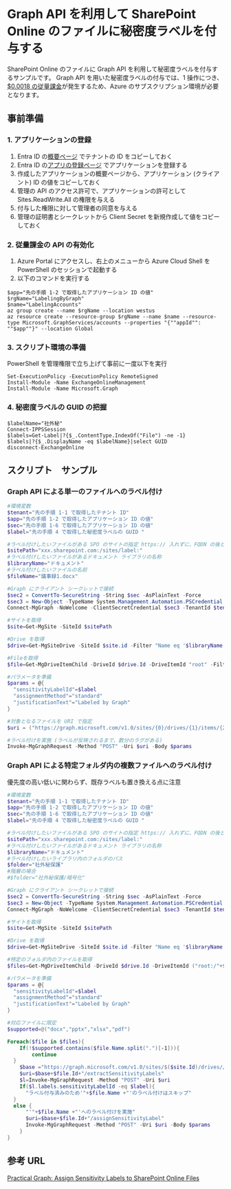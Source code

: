 # Graph API を利用して SharePoint Online のファイルに秘密度ラベルを付与する
SharePoint Online のファイルに Graph API を利用して秘密度ラベルを付与するサンプルです。
Graph API を用いた秘密度ラベルの付与では、1 操作につき、[$0.0018 の従量課金](https://learn.microsoft.com/ja-jp/graph/metered-api-list)が発生するため、Azure のサブスクリプション環境が必要となります。

## 事前準備
### 1. アプリケーションの登録
1. Entra ID の[概要ページ](https://portal.azure.com/#view/Microsoft_AAD_IAM/ActiveDirectoryMenuBlade/~/Overview) でテナントの ID をコピーしておく
2. Entra ID の[アプリの登録ページ](https://portal.azure.com/#view/Microsoft_AAD_IAM/ActiveDirectoryMenuBlade/~/RegisteredApps) でアプリケーションを登録する
3. 作成したアプリケーションの概要ページから、アプリケーション (クライアント) ID の値をコピーしておく
4. 管理の API のアクセス許可で、アプリケーションの許可として Sites.ReadWrite.All の権限を与える
5. 付与した権限に対して管理者の同意を与える
6. 管理の証明書とシークレットから Client Secret を新規作成して値をコピーしておく

### 2. 従量課金の API の有効化
1. Azure Portal にアクセスし、右上のメニューから Azure Cloud Shell を PowerShell のセッションで起動する
2. 以下のコマンドを実行する
```
$app="先の手順 1-2 で取得したアプリケーション ID の値"
$rgName="LabelingByGraph"
$name="LabelingAccounts"
az group create --name $rgName --location westus
az resource create --resource-group $rgName --name $name --resource-type Microsoft.GraphServices/accounts --properties "{""appId"": ""$app""}" --location Global
```

### 3. スクリプト環境の準備
PowerShell を管理権限で立ち上げて事前に一度以下を実行
```
Set-ExecutionPolicy -ExecutionPolicy RemoteSigned
Install-Module -Name ExchangeOnlineManagement
Install-Module -Name Microsoft.Graph
```

### 4. 秘密度ラベルの GUID の把握
```
$labelName="社外秘"
Connect-IPPSSession
$labels=Get-Label|?{$_.ContentType.IndexOf("File") -ne -1}
$labels|?{$_.DisplayName -eq $labelName}|select GUID
disconnect-ExchangeOnline
```

## スクリプト　サンプル
### Graph API による単一のファイルへのラベル付け
```PowerShell
#環境変数
$tenant="先の手順 1-1 で取得したテナント ID"
$app="先の手順 1-2 で取得したアプリケーション ID の値"
$sec="先の手順 1-6 で取得したアプリケーション ID の値"
$label="先の手順 4 で取得した秘密度ラベルの GUID "

#ラベル付けしたいファイルがある SPO のサイトの指定 https:// 入れずに、FQDN の後とサイトの URL の後に : を入れることに注意
$sitePath="xxx.sharepoint.com:/sites/label:"
#ラベル付けしたいファイルがあるドキュメント ライブラリの名称
$libraryName="ドキュメント"
#ラベル付けしたいファイルの名前
$fileName="議事録1.docx"

#Graph にクライアント シークレットで接続
$sec2 = ConvertTo-SecureString -String $sec -AsPlainText -Force
$sec3 = New-Object -TypeName System.Management.Automation.PSCredential -ArgumentList $app, $sec2
Connect-MgGraph -NoWelcome -ClientSecretCredential $sec3 -TenantId $tenant

#サイトを取得
$site=Get-MgSite -SiteId $sitePath

#Drive を取得
$drive=Get-MgSiteDrive -SiteId $site.id -Filter "Name eq '$libraryName'"

#Fileを取得
$file=Get-MgDriveItemChild -DriveId $drive.Id -DriveItemId "root" -Filter "Name eq '$fileName'"

#パラメータを準備
$params = @{
  "sensitivityLabelId"=$label
  "assignmentMethod"="standard"
  "justificationText"="Labeled by Graph"
}

#対象となるファイルを URI で指定
$uri = ("https://graph.microsoft.com/v1.0/sites/{0}/drives/{1}/items/{2}/assignSensitivityLabel" -f $site.Id,$drive.Id,$file.Id)

#ラベル付けを実施 (ラベルが反映されるまで、数分のラグがある)
Invoke-MgGraphRequest -Method "POST" -Uri $uri -Body $params
```
### Graph API による特定フォルダ内の複数ファイルへのラベル付け
優先度の高い低いに関わらず、既存ラベルも置き換える点に注意
```PowerShell
#環境変数
$tenant="先の手順 1-1 で取得したテナント ID"
$app="先の手順 1-2 で取得したアプリケーション ID の値"
$sec="先の手順 1-6 で取得したアプリケーション ID の値"
$label="先の手順 4 で取得した秘密度ラベルの GUID "

#ラベル付けしたいファイルがある SPO のサイトの指定 https:// 入れずに、FQDN の後とサイトの URL の後に : を入れることに注意
$sitePath="xxx.sharepoint.com:/sites/label:"
#ラベル付けしたいファイルがあるドキュメント ライブラリの名称
$libraryName="ドキュメント"
#ラベル付けしたいライブラリ内のフォルダのパス
$folder="社外秘保護"
#階層の場合
#$folder="社外秘保護/暗号化"

#Graph にクライアント シークレットで接続
$sec2 = ConvertTo-SecureString -String $sec -AsPlainText -Force
$sec3 = New-Object -TypeName System.Management.Automation.PSCredential -ArgumentList $app, $sec2
Connect-MgGraph -NoWelcome -ClientSecretCredential $sec3 -TenantId $tenant

#サイトを取得
$site=Get-MgSite -SiteId $sitePath

#Drive を取得
$drive=Get-MgSiteDrive -SiteId $site.id -Filter "Name eq '$libraryName'"

#特定のフォルダ内のファイルを取得
$files=Get-MgDriveItemChild -DriveId $drive.Id -DriveItemId ("root:/"+$folder+":")

#パラメータを準備
$params = @{
  "sensitivityLabelId"=$label
  "assignmentMethod"="standard"
  "justificationText"="Labeled by Graph"
}

#対応ファイルに限定
$supported=@("docx","pptx","xlsx","pdf")

Foreach($file in $files){
	If(!$supported.contains($file.Name.split(".")[-1])){
		continue
  }
	$base ="https://graph.microsoft.com/v1.0/sites/$($site.Id)/drives//$($drive.Id)/items/"
	$uri=$base+$file.Id+"/extractSensitivityLabels"
	$l=Invoke-MgGraphRequest -Method "POST" -Uri $uri
	If($l.labels.sensitivityLabelId -eq $label){
      "ラベル付与済みのため'"+$file.Name +"'のラベル付けはスキップ"
  }
  else {
      "'"+$file.Name +"'へのラベル付けを実施"
      $uri=$base+$file.Id+"/assignSensitivityLabel"
      Invoke-MgGraphRequest -Method "POST" -Uri $uri -Body $params
	}
}
```
## 参考 URL
[Practical Graph: Assign Sensitivity Labels to SharePoint Online Files](https://practical365.com/assignsensitivitylabel-api/)

